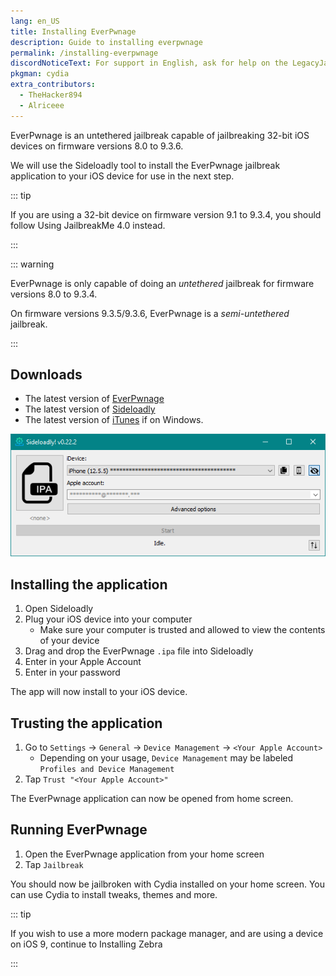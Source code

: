 ```yaml
---
lang: en_US
title: Installing EverPwnage
description: Guide to installing everpwnage
permalink: /installing-everpwnage
discordNoticeText: For support in English, ask for help on the LegacyJailbreak [Discord Server](http://discord.legacyjailbreak.com/).
pkgman: cydia
extra_contributors:
  - TheHacker894
  - Alriceee
---
```


EverPwnage is an untethered jailbreak capable of jailbreaking 32-bit iOS devices on firmware versions 8.0 to 9.3.6.

We will use the Sideloadly tool to install the EverPwnage jailbreak application to your iOS device for use in the next step.

::: tip

If you are using a 32-bit device on firmware version 9.1 to 9.3.4, you should follow <router-link to="/using-jailbreakme-4-0">Using JailbreakMe 4.0</router-link> instead.

:::

::: warning

EverPwnage is only capable of doing an *untethered* jailbreak for firmware versions 8.0 to 9.3.4.

On firmware versions 9.3.5/9.3.6, EverPwnage is a *semi-untethered* jailbreak.

:::

## Downloads

- The latest version of [EverPwnage](https://github.com/LukeZGD/EverPwnage/releases/latest)
- The latest version of [Sideloadly](https://sideloadly.io/)
- The latest version of [iTunes](https://www.apple.com/itunes/download/win64) if on Windows.

![A screenshot of the Sideloadly application (Windows)](/assets/images/sideloadly_win.png)

## Installing the application

1. Open Sideloadly
1. Plug your iOS device into your computer
    - Make sure your computer is trusted and allowed to view the contents of your device
1. Drag and drop the EverPwnage `.ipa` file into Sideloadly
1. Enter in your Apple Account
1. Enter in your password

The app will now install to your iOS device.

## Trusting the application

1. Go to `Settings` -> `General` -> `Device Management` -> `<Your Apple Account>`
    - Depending on your usage, `Device Management` may be labeled `Profiles and Device Management`
1. Tap `Trust "<Your Apple Account>"`

The EverPwnage application can now be opened from home screen.

## Running EverPwnage

1. Open the EverPwnage application from your home screen
1. Tap `Jailbreak`

You should now be jailbroken with Cydia installed on your home screen. You can use Cydia to install <router-link to="/faq/#what-are-tweaks">tweaks</router-link>, themes and more.

::: tip

If you wish to use a more modern package manager, and are using a device on iOS 9, continue to <router-link to="/installing-zebra">Installing Zebra</router-link>

:::
